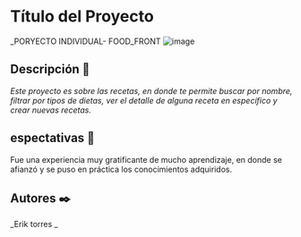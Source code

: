 # Título del Proyecto
_PORYECTO INDIVIDUAL- FOOD_FRONT
![image](https://github.com/ETorresSacha/PI-FOOD-FRONT/assets/122553836/82eccec1-16ef-4fcc-9af4-9f2754d39147)


## Descripción 🚀
_Este proyecto es sobre las recetas, en donde te permite buscar por nombre, filtrar por tipos de dietas, ver el detalle de alguna receta en específico y crear nuevas recetas._

## espectativas 🥇
Fue una experiencia muy gratificante de mucho aprendizaje, en donde se afianzó y se puso en práctica los conocimientos adquiridos.

## Autores ✒️
_Erik torres _
